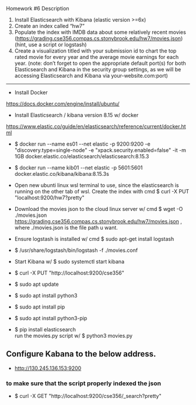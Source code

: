 Homework #6
Description

1. Install Elasticsearch with Kibana (elastic version >=6x)
2. Create an index called “hw7”
3. Populate the index with IMDB data about some relatively recent movies
(https://grading.cse356.compas.cs.stonybrook.edu/hw7/movies.json)
(hint, use a script or logstash)
4. Create a visualization titled with your submission id to chart the top rated movie for every year and the average movie earnings for each year.
(note: don’t forget to open the appropriate default port(s) for both Elasticsearch and
Kibana in the security group settings, as we will be accessing Elasticsearch and Kibana
via your-website.com:port)

-----------------------------------------------------------------------

- Install Docker

https://docs.docker.com/engine/install/ubuntu/


- Install Elasticsearch / kibana version 8.15 w/ docker

https://www.elastic.co/guide/en/elasticsearch/reference/current/docker.html


- $ docker run --name es01 --net elastic -p 9200:9200 -e "discovery.type=single-node" -e "xpack.security.enabled=false" -it -m 1GB docker.elastic.co/elasticsearch/elasticsearch:8.15.3

- $ docker run --name kib01 --net elastic -p 5601:5601 docker.elastic.co/kibana/kibana:8.15.3s

- Open new ubunti linux wsl terminal to use, since the elasticsearch is running on the other tab of wsl. Create the index with cmd $ curl -X PUT "localhost:9200/hw7?pretty"
- Download the movies json to the cloud linux server w/ cmd $ wget -O ./movies.json https://grading.cse356.compas.cs.stonybrook.edu/hw7/movies.json , where ./movies.json is the file path u want.
- Ensure logstash is installed w/ cmd $ sudo apt-get install logstash
- $ /usr/share/logstash/bin/logstash -f ./movies.conf
- Start Kibana w/ $ sudo systemctl start kibana

- $ curl -X PUT "http://localhost:9200/cse356"

- $ sudo apt update
- $ sudo apt install python3
- $ sudo apt install pip
- $ sudo apt install python3-pip
- $ pip install elasticsearch
<br/> run the movies.py script w/ $ python3 movies.py

## Configure Kabana to the below address.
- http://130.245.136.153:9200

### to make sure that the script properly indexed the json
- $ curl -X GET "http://localhost:9200/cse356/_search?pretty"